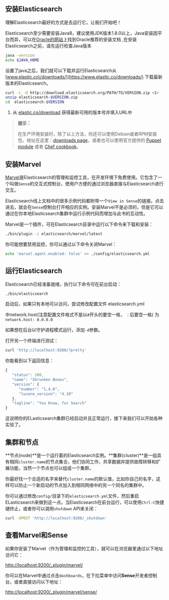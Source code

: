 ## 安装Elasticsearch

理解Elasticsearch最好的方式是去运行它，让我们开始吧！

Elasticsearch至少需要安装Java8，建议使用JDK版本1.8.0以上，Java安装因平台而异，可以在[Oracle的网站](http://docs.oracle.com/javase/8/docs/technotes/guides/install/install_overview.html)上找到Oracle推荐的安装文档 
,在安装Elasticsearch之前，请先运行检查Java版本

```bash
java -version
echo $JAVA_HOME
```

设置了java之后，我们就可以下载并运行Elasticsearch从 [www.elastic.co\/downloads/](https://www.elastic.co/downloads/) 下载最新版本的Elasticsearch。

```bash
curl -L -O http://download.elasticsearch.org/PATH/TO/VERSION.zip <1>
unzip elasticsearch-$VERSION.zip
cd  elasticsearch-$VERSION
```

1. 从 [elastic.co\/download](https://www.elastic.co/downloads/) 获得最新可用的版本号并填入URL中

> **提示：**
> 
> 在生产环境安装时，除了以上方法，你还可以使用Debian或者RPM安装包，地址在这里：[downloads page](https://www.elastic.co/downloads/)，或者也可以使用官方提供的 [Puppet module](https://github.com/elasticsearch/puppet-elasticsearch) 或者
> [Chef cookbook](https://github.com/elasticsearch/cookbook-elasticsearch)。

## 安装Marvel

[Marvel](https://www.elastic.co/downloads/marvel)是Elasticsearch的管理和监控工具，在开发环境下免费使用。它包含了一个叫做`Sense`的交互式控制台，使用户方便的通过浏览器直接与Elasticsearch进行交互。

Elasticsearch线上文档中的很多示例代码都附带一个`View in Sense`的链接。点击进去，就会在`Sense`控制台打开相应的实例。安装Marvel不是必须的，但是它可以通过在你本地Elasticsearch集群中运行示例代码而增加与此书的互动性。

Marvel是一个插件，可在Elasticsearch目录中运行以下命令来下载和安装：

```bash
./bin/plugin -i elasticsearch/marvel/latest
```

你可能想要禁用监控，你可以通过以下命令关闭Marvel：

```bash
echo 'marvel.agent.enabled: false' >> ./config/elasticsearch.yml
```

## 运行Elasticsearch

Elasticsearch已经准备就绪，执行以下命令可在前台启动：

```bash
./bin/elasticsearch
```

启动后，如果只有本地可以访问，尝试修改配置文件 elasticsearch.yml

中network.host\(注意配置文件格式不是以`#`开头的要空一格， `：`后要空一格\) 为`network.host: 0.0.0.0`

如果想在后台以守护进程模式运行，添加`-d`参数。

打开另一个终端进行测试：

```bash
curl 'http://localhost:9200/?pretty'
```

你能看到以下返回信息：

```javascript
{
   "status": 200,
   "name": "Shrunken Bones",
   "version": {
      "number": "1.4.0",
      "lucene_version": "4.10"
   },
   "tagline": "You Know, for Search"
}
```

这说明你的ELasticsearch集群已经启动并且正常运行，接下来我们可以开始各种实验了。

## 集群和节点

**节点\(node\)**是一个运行着的Elasticsearch实例。**集群\(cluster\)**是一组具有相同`cluster.name`的节点集合，他们协同工作，共享数据并提供故障转移和扩展功能，当然一个节点也可以组成一个集群。

你最好找一个合适的名字来替代`cluster.name`的默认值，比如你自己的名字，这样可以防止一个新启动的节点加入到相同网络中的另一个同名的集群中。

你可以通过修改`config/`目录下的`elasticsearch.yml`文件，然后重启ELasticsearch来做到这一点。当Elasticsearch在前台运行，可以使用`Ctrl-C`快捷键终止，或者你可以调用`shutdown` API来关闭：

```bash
curl -XPOST 'http://localhost:9200/_shutdown'
```

## 查看Marvel和Sense

如果你安装了Marvel（作为管理和监控的工具），就可以在浏览器里通过以下地址访问它：

[http:\/\/localhost:9200\/\_plugin\/marvel\/](http://localhost:9200/_plugin/marvel/)

你可以在Marvel中通过点击`dashboards`，在下拉菜单中访问**Sense**开发者控制台，或者直接访问以下地址：

[http:\/\/localhost:9200\/\_plugin\/marvel\/sense\/](http://localhost:9200/_plugin/marvel/sense/)

